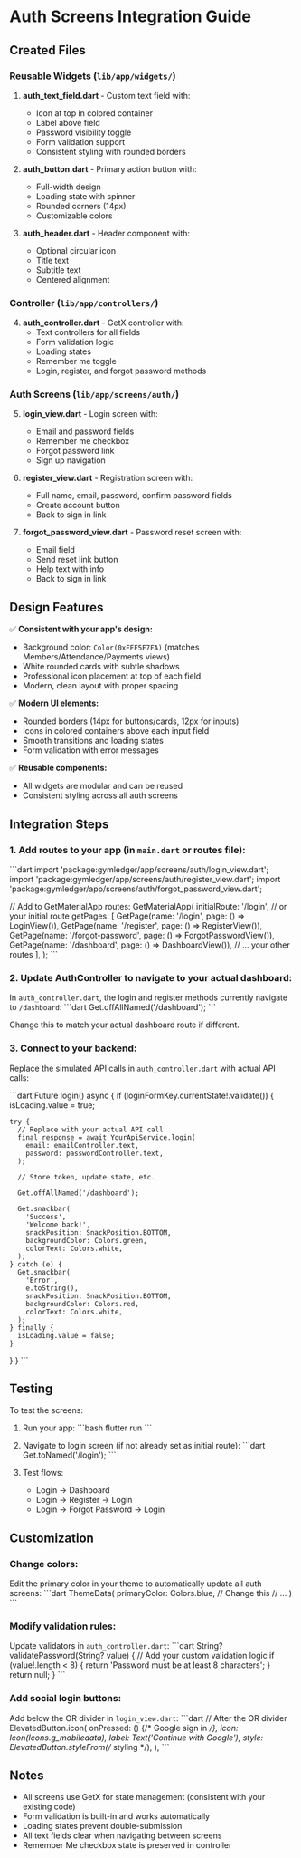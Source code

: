 # Auth Screens Integration Guide

## Created Files

### Reusable Widgets (`lib/app/widgets/`)
1. **auth_text_field.dart** - Custom text field with:
   - Icon at top in colored container
   - Label above field
   - Password visibility toggle
   - Form validation support
   - Consistent styling with rounded borders

2. **auth_button.dart** - Primary action button with:
   - Full-width design
   - Loading state with spinner
   - Rounded corners (14px)
   - Customizable colors

3. **auth_header.dart** - Header component with:
   - Optional circular icon
   - Title text
   - Subtitle text
   - Centered alignment

### Controller (`lib/app/controllers/`)
4. **auth_controller.dart** - GetX controller with:
   - Text controllers for all fields
   - Form validation logic
   - Loading states
   - Remember me toggle
   - Login, register, and forgot password methods

### Auth Screens (`lib/app/screens/auth/`)
5. **login_view.dart** - Login screen with:
   - Email and password fields
   - Remember me checkbox
   - Forgot password link
   - Sign up navigation

6. **register_view.dart** - Registration screen with:
   - Full name, email, password, confirm password fields
   - Create account button
   - Back to sign in link

7. **forgot_password_view.dart** - Password reset screen with:
   - Email field
   - Send reset link button
   - Help text with info
   - Back to sign in link

## Design Features

✅ **Consistent with your app's design:**
- Background color: `Color(0xFFF5F7FA)` (matches Members/Attendance/Payments views)
- White rounded cards with subtle shadows
- Professional icon placement at top of each field
- Modern, clean layout with proper spacing

✅ **Modern UI elements:**
- Rounded borders (14px for buttons/cards, 12px for inputs)
- Icons in colored containers above each input field
- Smooth transitions and loading states
- Form validation with error messages

✅ **Reusable components:**
- All widgets are modular and can be reused
- Consistent styling across all auth screens

## Integration Steps

### 1. Add routes to your app (in `main.dart` or routes file):

\`\`\`dart
import 'package:gymledger/app/screens/auth/login_view.dart';
import 'package:gymledger/app/screens/auth/register_view.dart';
import 'package:gymledger/app/screens/auth/forgot_password_view.dart';

// Add to GetMaterialApp routes:
GetMaterialApp(
  initialRoute: '/login',  // or your initial route
  getPages: [
    GetPage(name: '/login', page: () => LoginView()),
    GetPage(name: '/register', page: () => RegisterView()),
    GetPage(name: '/forgot-password', page: () => ForgotPasswordView()),
    GetPage(name: '/dashboard', page: () => DashboardView()),
    // ... your other routes
  ],
);
\`\`\`

### 2. Update AuthController to navigate to your actual dashboard:

In `auth_controller.dart`, the login and register methods currently navigate to `/dashboard`:
\`\`\`dart
Get.offAllNamed('/dashboard');
\`\`\`

Change this to match your actual dashboard route if different.

### 3. Connect to your backend:

Replace the simulated API calls in `auth_controller.dart` with actual API calls:

\`\`\`dart
Future<void> login() async {
  if (loginFormKey.currentState!.validate()) {
    isLoading.value = true;
    
    try {
      // Replace with your actual API call
      final response = await YourApiService.login(
        email: emailController.text,
        password: passwordController.text,
      );
      
      // Store token, update state, etc.
      
      Get.offAllNamed('/dashboard');
      
      Get.snackbar(
        'Success',
        'Welcome back!',
        snackPosition: SnackPosition.BOTTOM,
        backgroundColor: Colors.green,
        colorText: Colors.white,
      );
    } catch (e) {
      Get.snackbar(
        'Error',
        e.toString(),
        snackPosition: SnackPosition.BOTTOM,
        backgroundColor: Colors.red,
        colorText: Colors.white,
      );
    } finally {
      isLoading.value = false;
    }
  }
}
\`\`\`

## Testing

To test the screens:

1. Run your app:
\`\`\`bash
flutter run
\`\`\`

2. Navigate to login screen (if not already set as initial route):
\`\`\`dart
Get.toNamed('/login');
\`\`\`

3. Test flows:
   - Login → Dashboard
   - Login → Register → Login
   - Login → Forgot Password → Login

## Customization

### Change colors:
Edit the primary color in your theme to automatically update all auth screens:
\`\`\`dart
ThemeData(
  primaryColor: Colors.blue,  // Change this
  // ...
)
\`\`\`

### Modify validation rules:
Update validators in `auth_controller.dart`:
\`\`\`dart
String? validatePassword(String? value) {
  // Add your custom validation logic
  if (value!.length < 8) {
    return 'Password must be at least 8 characters';
  }
  return null;
}
\`\`\`

### Add social login buttons:
Add below the OR divider in `login_view.dart`:
\`\`\`dart
// After the OR divider
ElevatedButton.icon(
  onPressed: () {/* Google sign in */},
  icon: Icon(Icons.g_mobiledata),
  label: Text('Continue with Google'),
  style: ElevatedButton.styleFrom(/* styling */),
),
\`\`\`

## Notes

- All screens use GetX for state management (consistent with your existing code)
- Form validation is built-in and works automatically
- Loading states prevent double-submission
- All text fields clear when navigating between screens
- Remember Me checkbox state is preserved in controller
